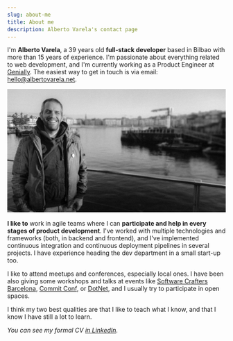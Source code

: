 ```yaml
---
slug: about-me
title: About me
description: Alberto Varela's contact page
---
```


I'm **Alberto Varela**, a 39 years old **full-stack developer** based in Bilbao with more than 15 years of experience. I'm passionate about everything related to web development, and I'm currently working as a Product Engineer at [Genially](https://www.genial.ly/). The easiest way to get in touch is via email: [hello@albertovarela.net](mailto:hello@albertovarela.net).

![Alberto Varela](images/alberto-varela-2.jpg)

**I like to** work in agile teams where I can **participate and help in every stages of product development**. I've worked with multiple technologies and frameworks (both, in backend and frontend), and I've implemented continuous integration and continuous deployment pipelines in several projects. I have experience heading the dev department in a small start-up too.

I like to attend meetups and conferences, especially local ones. I have been also giving some workshops and talks at events like [Software Crafters Barcelona](https://softwarecrafters.barcelona/), [Commit Conf](https://commit-conf.com), or [DotNet](https://dotnet2019.com/), and I usually try to participate in open spaces.

I think my two best qualities are that I like to teach what I know, and that I know I have still a lot to learn.

*You can see my formal CV [in LinkedIn](https://www.linkedin.com/in/artberri).*
